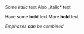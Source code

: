 Some *italic* text
Also _italic* text

Have some **bold** text
More __bold__ text

_Emphases **can** be combined_
